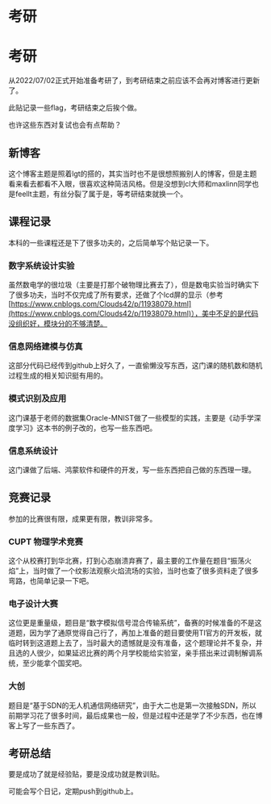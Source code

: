 # 考研


# 考研

从2022/07/02正式开始准备考研了，到考研结束之前应该不会再对博客进行更新了。

此贴记录一些flag，考研结束之后挨个做。

也许这些东西对复试也会有点帮助？

## 新博客

这个博客主题是照着lgt的搭的，其实当时也不是很想照搬别人的博客，但是主题看来看去都看不入眼，很喜欢这种简洁风格。但是没想到cl大师和maxlinn同学也是feellt主题，有丝分裂了属于是，等考研结束就换一个。

## 课程记录

本科的一些课程还是下了很多功夫的，之后简单写个贴记录一下。

### 数字系统设计实验

虽然数电学的很垃圾（主要是打那个破物理比赛去了），但是数电实验当时确实下了很多功夫，当时不仅完成了所有要求，还做了个lcd屏的显示（参考[https://www.cnblogs.com/Clouds42/p/11938079.html](https://www.cnblogs.com/Clouds42/p/11938079.html)），美中不足的是代码没组织好，模块分的不够清楚。

### 信息网络建模与仿真

这部分代码已经传到github上好久了，一直偷懒没写东西，这门课的随机数和随机过程生成的相关知识挺有用的。

### 模式识别及应用

这门课基于老师的数据集Oracle-MNIST做了一些模型的实践，主要是《动手学深度学习》这本书的例子改的，也写一些东西吧。

### 信息系统设计

这门课做了后端、鸿蒙软件和硬件的开发，写一些东西把自己做的东西理一理。

## 竞赛记录

参加的比赛很有限，成果更有限，教训非常多。

### CUPT 物理学术竞赛

这个从校赛打到华北赛，打到心态崩溃弃赛了，最主要的工作量在题目“振荡火焰”上，当时做了一个纹影法观察火焰流场的实验，当时也查了很多资料走了很多弯路，也简单记录一下吧。

### 电子设计大赛

这位更是重量级，题目是“数字模拟信号混合传输系统”，备赛的时候准备的不是这道题，因为学了通原觉得自己行了，再加上准备的题目要使用TI官方的开发板，就临时转到这道题上去了，当时最大的遗憾就是没有准备，这个题理论并不复杂，并且选的人很少，如果延迟比赛的两个月学校能给实验室，亲手搭出来过调制解调系统，至少能拿个国奖吧。

### 大创

题目是“基于SDN的无人机通信网络研究”，由于大二也是第一次接触SDN，所以前期学习花了很多时间，最后成果也一般，但是过程中还是学了不少东西，也在博客上写了一些东西了。

## 考研总结

要是成功了就是经验贴，要是没成功就是教训贴。

可能会写个日记，定期push到github上。


